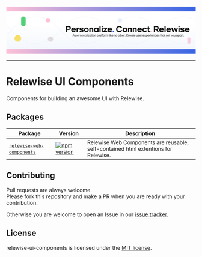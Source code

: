 <p align="center">
  <a href="https://www.relewise.com/">
    <img alt="Relewise" src=".github/banner.png">
  </a>
</p>

---
# Relewise UI Components
Components for building an awesome UI with Relewise. 

## Packages

| Package | Version | Description |
| --- | --- | --- |
| [`relewise-web-components`](packages/web-components) | [![npm version](https://img.shields.io/npm/v/@relewise%2Fweb-components.svg)](https://badge.fury.io/js/@relewise%2Fweb-components) | Relewise Web Components are reusable, self-contained html extentions for Relewise. 

## Contributing

Pull requests are always welcome.  
Please fork this repository and make a PR when you are ready with your contribution.  

Otherwise you are welcome to open an Issue in our [issue tracker](https://github.com/Relewise/relewise-ui-components/issues).

## License

relewise-ui-components is licensed under the [MIT license](./LICENSE).